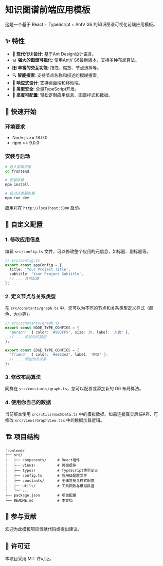 # 知识图谱前端应用模板

这是一个基于 React + TypeScript + AntV G6 的知识图谱可视化前端应用模板。

## ✨ 特性

- 🎨 **现代化UI设计**: 基于Ant Design设计语言。
- 📊 **强大的图谱可视化**: 使用AntV G6最新版本，支持多种布局算法。
- 🎛️ **丰富的交互功能**: 拖拽、缩放、节点选择等。
- 🔍 **智能搜索**: 支持节点名称和描述的模糊搜索。
- 📱 **响应式设计**: 支持桌面端和移动端。
- 🎯 **类型安全**: 全量TypeScript开发。
- 🔧 **高度可配置**: 轻松定制应用信息、图谱样式和数据。

## 🚀 快速开始

### 环境要求

- Node.js >= 18.0.0
- npm >= 9.0.0

### 安装与启动

```bash
# 进入前端目录
cd frontend

# 安装依赖
npm install

# 启动开发服务器
npm run dev
```

应用将在 `http://localhost:3000` 启动。

## 🔧 自定义配置

### 1. 修改应用信息

编辑 `src/config.ts` 文件，可以修改整个应用的元信息，如标题、副标题等。

```typescript
// src/config.ts
export const appConfig = {
  title: 'Your Project Title',
  subtitle: 'Your Project Subtitle',
  // ... 其他配置
};
```

### 2. 定义节点与关系类型

在 `src/constants/graph.ts` 中，您可以为不同的节点和关系类型定义样式（颜色、大小等）。

```typescript
// src/constants/graph.ts
export const NODE_TYPE_CONFIGS = {
  'person': { color: '#5B8FF9', size: 30, label: '人物' },
  // ... 添加你的类型
};

export const EDGE_TYPE_CONFIGS = {
  'friend': { color: '#e2e2e2', label: '朋友' },
  // ... 添加你的关系
};
```

### 3. 修改布局算法

同样在 `src/constants/graph.ts`，您可以配置或添加新的 G6 布局算法。

### 4. 使用你自己的数据

当前版本使用 `src/utils/mockData.ts` 中的模拟数据。如需连接真实后端API，可修改 `src/views/GraphView.tsx` 中的数据加载逻辑。

## 🏗️ 项目结构

```
frontend/
├── src/
│   ├── components/     # React组件
│   ├── views/          # 页面组件
│   ├── types/          # TypeScript类型定义
│   ├── config.ts       # 应用级配置文件
│   ├── constants/      # 图谱常量与样式配置
│   ├── utils/          # 工具函数与模拟数据
│   └── ...
├── package.json        # 项目配置
└── README.md           # 本文档
```

## 🤝 参与贡献

欢迎为此模板项目贡献代码或提出建议。

## 📄 许可证

本项目采用 MIT 许可证。
